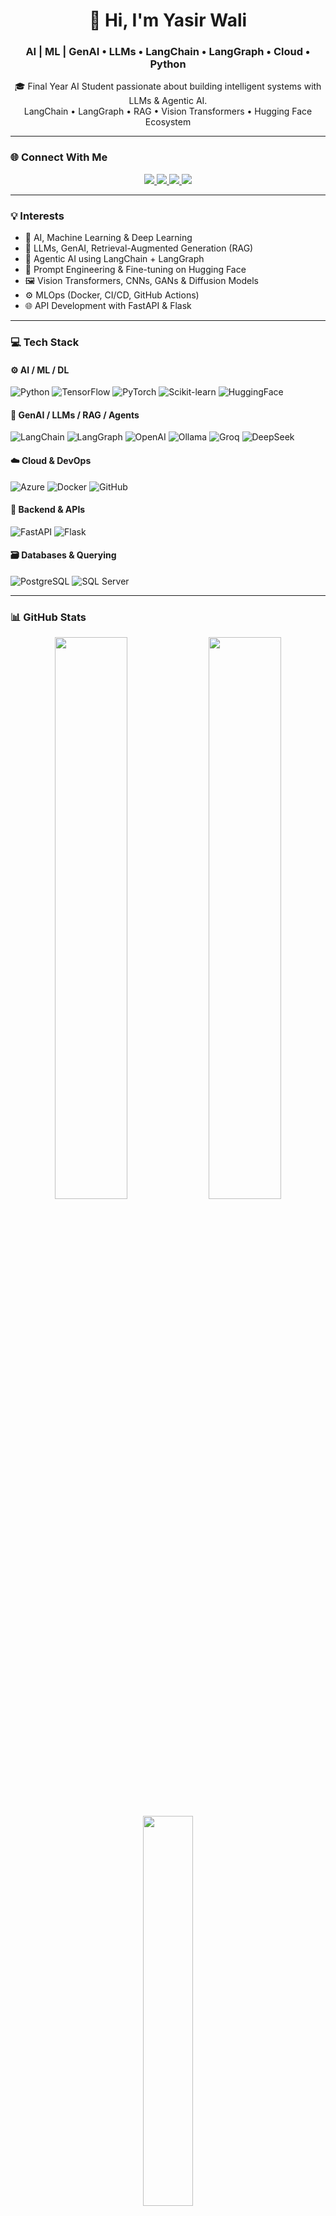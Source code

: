 <h1 align="center">👋 Hi, I'm Yasir Wali</h1>
<h3 align="center">AI | ML | GenAI • LLMs • LangChain • LangGraph • Cloud • Python</h3>

<p align="center">
   🎓 Final Year AI Student passionate about building intelligent systems with LLMs & Agentic AI. <br>
    LangChain • LangGraph • RAG • Vision Transformers • Hugging Face Ecosystem
</p>

---

### 🌐 Connect With Me

<p align="center">
  <a href="https://linkedin.com/in/waliyasir" target="_blank">
    <img src="https://img.shields.io/badge/LinkedIn-0077B5?style=for-the-badge&logo=linkedin&logoColor=white" />
  </a>
  <a href="mailto:yasirwali301302@gmail.com">
    <img src="https://img.shields.io/badge/Gmail-EA4335?style=for-the-badge&logo=gmail&logoColor=white" />
  </a>
  <a href="https://instagram.com/waliyasir_yw" target="_blank">
    <img src="https://img.shields.io/badge/Instagram-E4405F?style=for-the-badge&logo=instagram&logoColor=white" />
  </a>
  <a href="https://x.com/YasirWali18" target="_blank">
    <img src="https://img.shields.io/badge/X-000000?style=for-the-badge&logo=x&logoColor=white" />
  </a>
</p>

---

### 💡 Interests

- 🤖 AI, Machine Learning & Deep Learning
- 🧠 LLMs, GenAI, Retrieval-Augmented Generation (RAG)
- 🔄 Agentic AI using LangChain + LangGraph
- 🧪 Prompt Engineering & Fine-tuning on Hugging Face
- 🖼️ Vision Transformers, CNNs, GANs & Diffusion Models
- ⚙️ MLOps (Docker, CI/CD, GitHub Actions)
- 🌐 API Development with FastAPI & Flask

---

### 💻 Tech Stack

#### ⚙️ AI / ML / DL
![Python](https://img.shields.io/badge/Python-3776AB?style=for-the-badge&logo=python&logoColor=white)
![TensorFlow](https://img.shields.io/badge/TensorFlow-FF6F00?style=for-the-badge&logo=tensorflow&logoColor=white)
![PyTorch](https://img.shields.io/badge/PyTorch-EE4C2C?style=for-the-badge&logo=pytorch&logoColor=white)
![Scikit-learn](https://img.shields.io/badge/Scikit--learn-F7931E?style=for-the-badge&logo=scikit-learn&logoColor=white)
![HuggingFace](https://img.shields.io/badge/HuggingFace-FFD21F?style=for-the-badge&logo=huggingface&logoColor=black)

#### 🤖 GenAI / LLMs / RAG / Agents
![LangChain](https://img.shields.io/badge/LangChain-00BFA6?style=for-the-badge&logo=polywork&logoColor=white)
![LangGraph](https://img.shields.io/badge/LangGraph-1F1F1F?style=for-the-badge&logo=starship&logoColor=white)
![OpenAI](https://img.shields.io/badge/OpenAI-412991?style=for-the-badge&logo=openai&logoColor=white)
![Ollama](https://img.shields.io/badge/Ollama-000000?style=for-the-badge&logoColor=white)
![Groq](https://img.shields.io/badge/Groq-F05033?style=for-the-badge&logoColor=white)
![DeepSeek](https://img.shields.io/badge/DeepSeek-A020F0?style=for-the-badge&logoColor=white)

#### ☁️ Cloud & DevOps
![Azure](https://img.shields.io/badge/Azure-0078D4?style=for-the-badge&logo=microsoftazure&logoColor=white)
![Docker](https://img.shields.io/badge/Docker-2496ED?style=for-the-badge&logo=docker&logoColor=white)
![GitHub](https://img.shields.io/badge/GitHub-181717?style=for-the-badge&logo=github&logoColor=white)

#### 🧰 Backend & APIs
![FastAPI](https://img.shields.io/badge/FastAPI-005571?style=for-the-badge&logo=fastapi)
![Flask](https://img.shields.io/badge/Flask-000000?style=for-the-badge&logo=flask&logoColor=white)

#### 🗃️ Databases & Querying
![PostgreSQL](https://img.shields.io/badge/PostgreSQL-336791?style=for-the-badge&logo=postgresql&logoColor=white)
![SQL Server](https://img.shields.io/badge/SQL_Server-CC2927?style=for-the-badge&logo=microsoftsqlserver&logoColor=white)

---

### 📊 GitHub Stats

<p align="center">
  <img src="https://github-readme-stats.vercel.app/api?username=yasirwali1052&show_icons=true&theme=shadow_blue" width="48%" />
  <img src="https://github-readme-streak-stats.herokuapp.com/?user=yasirwali1052&theme=shadow_blue" width="48%" />
</p>

<p align="center">
  <img src="https://github-readme-stats.vercel.app/api/top-langs/?username=yasirwali1052&layout=compact&theme=shadow_blue" width="40%" />
</p>

---

<p align="center">
  <img src="https://visitcount.itsvg.in/api?id=yasirwali1052&icon=2&color=5" />
</p>
